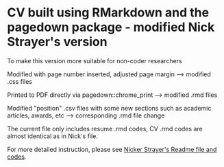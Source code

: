 # CV built using RMarkdown and the pagedown package - modified Nick Strayer's version

To make this version more suitable for non-coder researchers

Modified with page number inserted, adjusted page margin --> modified .css files

Printed to PDF directly via pagedown::chrome_print --> modified .rmd files

Modified "position" .csv files with some new sections such as academic articles, awards, etc --> corresponding .rmd file change

The current file only includes resume .rmd codes, CV .rmd codes are almost identical as in Nick's file.

For more detailed instruction, please see [Nicker Strayer's Readme file and codes](https://github.com/nstrayer/cv).


